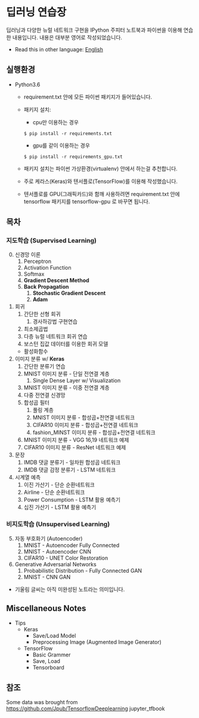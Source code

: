 # 딥러닝 연습장

딥러닝과 다양한 뉴럴 네트워크 구현을 IPython 주피터 노트북과 파이썬을 이용해 연습한 내용입니다. 내용은 대부분 영어로 작성되었습니다.

* Read this in other language: [English](README.md)

## 실행환경
- Python3.6
    - requirement.txt 안에 모든 파이썬 패키지가 들어있습니다. 
    - 패키지 설치:  
        - cpu만 이용하는 경우  
        
        ```
        $ pip install -r requirements.txt
        ``` 
        
        - gpu를 같이 이용하는 경우  
        
        ```
        $ pip install -r requirements_gpu.txt
        ```
    
    - 패키지 설치는 파이썬 가상환경(virtualenv) 안에서 하는걸 추천합니다.
    - 주로 케라스(Keras)와 텐서플로(TensorFlow)를 이용해 작성했습니다. 
    - 텐서플로를 GPU(그래픽카드)와 함깨 사용하려면 requirement.txt 안에 tensorflow 패키지를 tensorflow-gpu 로 바꾸면 됩니다. 


## 목차

### 지도학습 (Supervised Learning)    
0. 신경망 이론
    1. Perceptron
    2. Activation Function
    3. Softmax
    4. __Gradient Descent Method__
    5. __Back Propagation__
        1. __Stochastic Gradient Descent__
        2. __Adam__
1. 회귀
    1. 간단한 선형 회귀
        1. 경사하강법 구현연습
    2. 최소제곱법
    3. 다층 뉴럴 네트워크 회귀 연습
    4. 보스턴 집값 데이터를 이용한 회귀 모델
    - 활성화함수
2. 이미지 분류 w/ __Keras__  
    1. 간단한 분류기 연습  
    2. MNIST 이미지 분류 - 단일 전연결 계층  
        1. Single Dense Layer w/ Visualization  
    3. MNIST 이미지 분류 - 이중 전연결 계층  
    4. 다중 전연결 신경망  
    5. 합성곱 필터  
        1. 풀링 계층  
        2. MNIST 이미지 분류 - 합성곱+전연결 네트워크  
        3. CIFAR10 이미지 분류 - 합성곱+전연결 네트워크  
        4. fashion_MINST 이미지 분류 - 합성곱+전연결 네트워크  
    6. MNIST 이미지 분류 - VGG 16,19 네트워크 예제  
    7. CIFAR10 이미지 분류 - ResNet 네트워크 예제  
3. 문장  
    1. IMDB 댓글 분류기 - 일차원 합성곱 네트워크  
    2. IMDB 댓글 감정 분류기 - LSTM 네트워크  
4. 시계열 예측  
    1. 이진 가산기 - 단순 순환네트워크  
    2. Airline - 단순 순환네트워크  
    3. Power Consumption - LSTM 활용 예측기
    4. 십진 가산기 - LSTM 활용 예측기

### 비지도학습 (Unsupervised Learning)
5. 자동 부호화기 (Autoencoder)
    1. MNIST - Autoencoder Fully Connected
    2. MNIST - Autoencoder CNN
    3. CIFAR10 - UNET Color Restoration
6. Generative Adversarial Networks
    1. Probabilistic Distribution - Fully Connected GAN
    2. MNIST - CNN GAN

* 기울림 글씨는 아직 미완성된 노트라는 의미입니다.

## Miscellaneous Notes
- Tips
    - Keras
        - Save/Load Model
        - Preprocessing Image (Augmented Image Generator)
    - TensorFlow
        - Basic Grammer
        - Save, Load
        - Tensorboard

## 참조
Some data was brought from https://github.com/Jpub/TensorflowDeeplearning jupyter_tfbook


